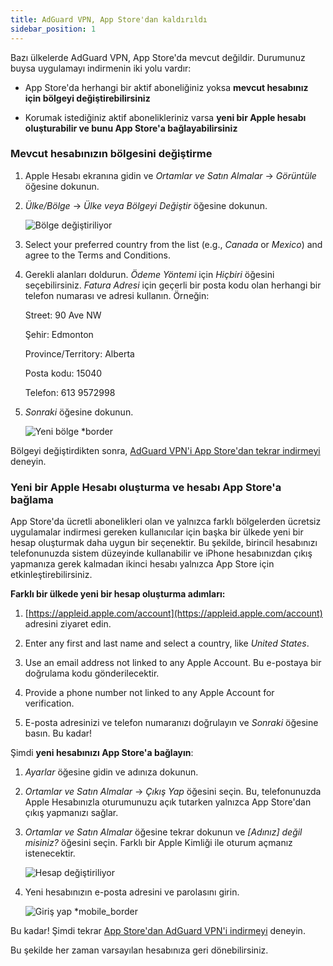 ```yaml
---
title: AdGuard VPN, App Store'dan kaldırıldı
sidebar_position: 1
---
```


Bazı ülkelerde AdGuard VPN, App Store'da mevcut değildir. Durumunuz buysa uygulamayı indirmenin iki yolu vardır:

- App Store'da herhangi bir aktif aboneliğiniz yoksa **mevcut hesabınız için bölgeyi değiştirebilirsiniz**

- Korumak istediğiniz aktif abonelikleriniz varsa **yeni bir Apple hesabı oluşturabilir ve bunu App Store'a bağlayabilirsiniz**

### Mevcut hesabınızın bölgesini değiştirme

1. Apple Hesabı ekranına gidin ve _Ortamlar ve Satın Almalar_ → _Görüntüle_ öğesine dokunun.

2. _Ülke/Bölge_ → _Ülke veya Bölgeyi Değiştir_ öğesine dokunun.

    ![Bölge değiştiriliyor](https://cdn.adguard-vpn.com/content/kb/vpn/ios/app_store/changing_country.png)

3. Select your preferred country from the list (e.g., _Canada_ or _Mexico_) and agree to the Terms and Conditions.

4. Gerekli alanları doldurun. _Ödeme Yöntemi_ için _Hiçbiri_ öğesini seçebilirsiniz. _Fatura Adresi_ için geçerli bir posta kodu olan herhangi bir telefon numarası ve adresi kullanın. Örneğin:

    Street: 90 Ave NW

    Şehir: Edmonton

    Province/Territory: Alberta

    Posta kodu: 15040

    Telefon: 613 9572998

5. _Sonraki_ öğesine dokunun.

    ![Yeni bölge \*border](https://cdn.adguard-vpn.com/content/kb/vpn/ios/app_store/canada_en.png)

Bölgeyi değiştirdikten sonra, [AdGuard VPN'i App Store'dan tekrar indirmeyi](https://apps.apple.com/us/app/adguard-vpn-unlimited-fast/id1525373602) deneyin.

### Yeni bir Apple Hesabı oluşturma ve hesabı App Store'a bağlama

App Store'da ücretli abonelikleri olan ve yalnızca farklı bölgelerden ücretsiz uygulamalar indirmesi gereken kullanıcılar için başka bir ülkede yeni bir hesap oluşturmak daha uygun bir seçenektir. Bu şekilde, birincil hesabınızı telefonunuzda sistem düzeyinde kullanabilir ve iPhone hesabınızdan çıkış yapmanıza gerek kalmadan ikinci hesabı yalnızca App Store için etkinleştirebilirsiniz.

**Farklı bir ülkede yeni bir hesap oluşturma adımları:**

1. [https://appleid.apple.com/account](https://appleid.apple.com/account) adresini ziyaret edin.

2. Enter any first and last name and select a country, like _United States_.

3. Use an email address not linked to any Apple Account. Bu e-postaya bir doğrulama kodu gönderilecektir.

4. Provide a phone number not linked to any Apple Account for verification.

5. E-posta adresinizi ve telefon numaranızı doğrulayın ve _Sonraki_ öğesine basın. Bu kadar!

Şimdi **yeni hesabınızı App Store'a bağlayın**:

1. _Ayarlar_ öğesine gidin ve adınıza dokunun.

2. _Ortamlar ve Satın Almalar_ → _Çıkış Yap_ öğesini seçin. Bu, telefonunuzda Apple Hesabınızla oturumunuzu açık tutarken yalnızca App Store'dan çıkış yapmanızı sağlar.

3. _Ortamlar ve Satın Almalar_ öğesine tekrar dokunun ve _[Adınız] değil misiniz?_ öğesini seçin. Farklı bir Apple Kimliği ile oturum açmanız istenecektir.

    ![Hesap değiştiriliyor](https://cdn.adguard-vpn.com/content/kb/vpn/ios/app_store/log_out.png)

4. Yeni hesabınızın e-posta adresini ve parolasını girin.

    ![Giriş yap \*mobile_border](https://cdn.adguard-vpn.com/content/kb/vpn/ios/app_store/apple_id.png)

Bu kadar! Şimdi tekrar [App Store'dan AdGuard VPN'i indirmeyi](https://apps.apple.com/us/app/adguard-vpn-unlimited-fast/id1525373602) deneyin.

Bu şekilde her zaman varsayılan hesabınıza geri dönebilirsiniz.
